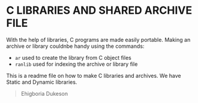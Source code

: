 # C LIBRARIES AND SHARED ARCHIVE FILE

With the help of libraries, C programs are made easily portable.
Making an archive or library couldnbe handy using the commands:

- ```ar``` used to create the library from C object files
- ```ranlib``` used for indexing the archive or library file

This is a readme file on how to make C libraries and archives.
We have Static and Dynamic libraries.

> Ehigboria Dukeson